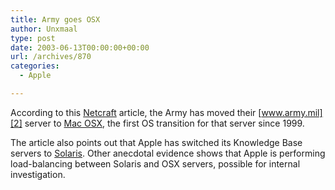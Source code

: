 ```yaml
---
title: Army goes OSX
author: Unxmaal
type: post
date: 2003-06-13T00:00:00+00:00
url: /archives/870
categories:
  - Apple

---
```

According to this [Netcraft][1] article, the Army has moved their [www.army.mil][2] server to [Mac OSX][3], the first OS transition for that server since 1999. 

The article also points out that Apple has switched its Knowledge Base servers to [Solaris][4]. Other anecdotal evidence shows that Apple is performing load-balancing between Solaris and OSX servers, possible for internal investigation.

 [1]: http://news.netcraft.com/archives/2003/06/10/recent_changes_at_notable_sites.html
 [2]: http://www.army.mil
 [3]: http://apple.com/macosx
 [4]: http://wwws.sun.com/software/solaris/index.html
